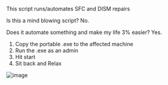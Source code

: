 This script runs/automates SFC and DISM repairs

Is this a mind blowing script? No.

Does it automate something and make my life 3% easier? Yes.

1. Copy the portable .exe to the affected machine
2. Run the .exe as an admin
3. Hit start
4. Sit back and Relax

![image](https://github.com/user-attachments/assets/21870366-7e4e-4f19-86d5-9e0616f2712f)
